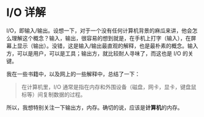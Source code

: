 # I/O 详解

I/O，即输入/输出。设想一下，对于一个没有任何计算机背景的麻瓜来讲，他会怎么理解这个概念？输入，输出，很容易的想到就是，在手机上打字（输入），在屏幕上显示（输出）。没错，这是输入/输出最直观的解释，也是最朴素的概念。输入方，可以是用户，可以是工具；输出方，就比较耐人寻味了，而这也是 I/O 的关键。

我在一些书籍中，以及网上的一些解释中，总结了一下：

> 在计算机里，I/O 通常是指在内存和外围设备（磁盘，网卡，显卡，键盘鼠标等）间复制数据的过程。

所以，我想特别关注一下输出方，内存。确切的说，应该是**计算机**的内存。

